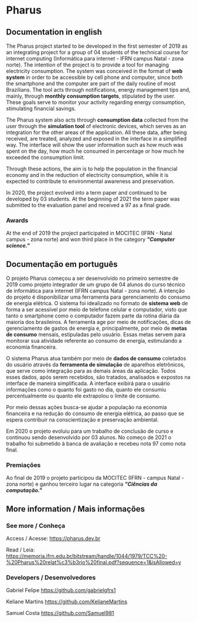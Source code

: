# Pharus
## Documentation in english
The Pharus project started to be developed in the first semester of 2019 as an integrating project for a group of 04 students of the technical course for internet computing (Informática para internet - IFRN campus Natal - zona norte). The intention of the project is to provide a tool for managing electricity consumption. The system was conceived in the format of **web system** in order to be accessible by cell phone and computer, since both the smartphone and the computer are part of the daily routine of most Brazilians. The tool acts through notifications, energy management tips and, mainly, through **monthly consumption targets**, stipulated by the user. These goals serve to monitor your activity regarding energy consumption, stimulating financial savings.

The Pharus system also acts through **consumption data** collected from the user through the **simulation tool** of electronic devices, which serves as an integration for the other areas of the application. All these data, after being received, are treated, analyzed and exposed in the interface in a simplified way. The interface will show the user information such as how much was spent on the day, how much he consumed in percentage or how much he exceeded the consumption limit.

Through these actions, the aim is to help the population in the financial economy and in the reduction of electricity consumption, while it is expected to contribute to environmental awareness and preservation.

In 2020, the project evolved into a term paper and continued to be developed by 03 students. At the beginning of 2021 the term paper was submitted to the evaluation panel and received a 97 as a final grade.

### Awards
At the end of 2019 the project participated in MOCITEC (IFRN - Natal campus - zona norte) and won third place in the category ***"Computer science."***

## Documentação em português
O projeto Pharus começou a ser desenvolvido no primeiro semestre de 2019 como projeto integrador de um grupo de 04 alunos do curso técnico de informática para internet (IFRN campus Natal - zona norte). A intenção do projeto é disponibilizar uma ferramenta para gerenciamento do consumo de energia elétrica. O sistema foi idealizado no formato de **sistema web** de forma a ser acessível por meio de telefone celular e computador, visto que tanto o smartphone como o computador fazem parte da rotina diária da maioria dos brasileiros. A ferramenta age por meio de notificações, dicas de gerenciamento de gastos de energia e, principalmente, por meio de **metas de consumo** mensais, estipuladas pelo usuário. Essas metas servem para monitorar sua atividade referente ao consumo de energia, estimulando a economia financeira.

O sistema Pharus atua também por meio de **dados de consumo** coletados do usuário através da **ferramenta de simulação** de aparelhos eletrônicos, que serve como integração para as demais áreas da aplicação. Todos esses dados, após serem recebidos, são tratados, analisados e expostos na interface de maneira simplificada. A interface exibirá para o usuário informações como o quanto foi gasto no dia, quanto ele consumiu percentualmente ou quanto ele extrapolou o limite de consumo. 

Por meio dessas ações busca-se ajudar a população na economia financeira e na redução do consumo de energia elétrica, ao passo que se espera contribuir na conscientização e preservação ambiental.

Em 2020 o projeto evoluiu para um trabalho de conclusão de curso e continuou sendo desenvolvido por 03 alunos. No começo de 2021 o trabalho foi submetido à banca de avaliação e recebeu nota 97 como nota final.

### Premiações
Ao final de 2019 o projeto participou da MOCITEC (IFRN - campus Natal - zona norte) e ganhou terceiro lugar na categoria ***"Ciências da computação."***

## More information / Mais informações

### See more / Conheça

Access / Acesse: https://pharus.dev.br


Read / Leia: https://memoria.ifrn.edu.br/bitstream/handle/1044/1979/TCC%20-%20Pharus%20relat%c3%b3rio%20final.pdf?sequence=1&isAllowed=y

### Developers / Desenvolvedores
Gabriel Felipe
https://github.com/gabrielgfrs1

Keliane Martins
https://github.com/KelianeMartins

Samuel Costa
https://github.com/Samuel981

